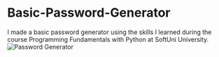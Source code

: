 # Basic-Password-Generator
I  made a basic password generator using the skills I learned during the course Programming Fundamentals with Python at SoftUni University.
<br>
![Password Generator](https://user-images.githubusercontent.com/114162692/204087487-446a8472-0bdc-4325-88fd-117ebf8bc9d7.jpg)

